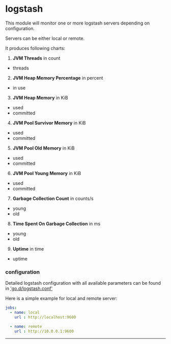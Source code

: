 # logstash

This module will monitor one or more logstash servers depending on configuration.

Servers can be either local or remote.

It produces following charts:

1. **JVM Threads** in count
 * threads

2. **JVM Heap Memory Percentage** in percent
 * in use

3. **JVM Heap Memory** in KiB
 * used
 * committed

4. **JVM Pool Survivor Memory** in KiB
 * used
 * committed

5. **JVM Pool Old Memory** in KiB
 * used
 * committed

6. **JVM Pool Young Memory** in KiB
 * used
 * committed

7. **Garbage Collection Count** in counts/s
 * young
 * old

8. **Time Spent On Garbage Collection** in ms
 * young
 * old

9. **Uptime** in time
 * uptime

### configuration
Detailed logstash configuration with all available parameters can be found in ['go.d/logstash.conf'](https://github.com/netdata/go.d.plugin/blob/master/config/go.d/logstash.conf)

Here is a simple example for local and remote server:

```yaml
jobs:
  - name: local
    url : http://localhost:9600

  - name: remote
    url : http://10.0.0.1:9600
```

---
